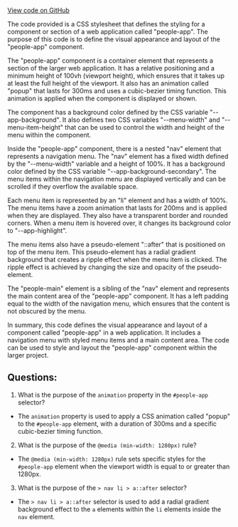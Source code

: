 [View code on GitHub](https://github.com/preactjs/preact/demo/people/styles/app.scss)

The code provided is a CSS stylesheet that defines the styling for a component or section of a web application called "people-app". The purpose of this code is to define the visual appearance and layout of the "people-app" component.

The "people-app" component is a container element that represents a section of the larger web application. It has a relative positioning and a minimum height of 100vh (viewport height), which ensures that it takes up at least the full height of the viewport. It also has an animation called "popup" that lasts for 300ms and uses a cubic-bezier timing function. This animation is applied when the component is displayed or shown.

The component has a background color defined by the CSS variable "--app-background". It also defines two CSS variables "--menu-width" and "--menu-item-height" that can be used to control the width and height of the menu within the component.

Inside the "people-app" component, there is a nested "nav" element that represents a navigation menu. The "nav" element has a fixed width defined by the "--menu-width" variable and a height of 100%. It has a background color defined by the CSS variable "--app-background-secondary". The menu items within the navigation menu are displayed vertically and can be scrolled if they overflow the available space.

Each menu item is represented by an "li" element and has a width of 100%. The menu items have a zoom animation that lasts for 200ms and is applied when they are displayed. They also have a transparent border and rounded corners. When a menu item is hovered over, it changes its background color to "--app-highlight".

The menu items also have a pseudo-element "::after" that is positioned on top of the menu item. This pseudo-element has a radial gradient background that creates a ripple effect when the menu item is clicked. The ripple effect is achieved by changing the size and opacity of the pseudo-element.

The "people-main" element is a sibling of the "nav" element and represents the main content area of the "people-app" component. It has a left padding equal to the width of the navigation menu, which ensures that the content is not obscured by the menu.

In summary, this code defines the visual appearance and layout of a component called "people-app" in a web application. It includes a navigation menu with styled menu items and a main content area. The code can be used to style and layout the "people-app" component within the larger project.
## Questions: 
 1. What is the purpose of the `animation` property in the `#people-app` selector?
- The `animation` property is used to apply a CSS animation called "popup" to the `#people-app` element, with a duration of 300ms and a specific cubic-bezier timing function.

2. What is the purpose of the `@media (min-width: 1280px)` rule?
- The `@media (min-width: 1280px)` rule sets specific styles for the `#people-app` element when the viewport width is equal to or greater than 1280px.

3. What is the purpose of the `> nav li > a::after` selector?
- The `> nav li > a::after` selector is used to add a radial gradient background effect to the `a` elements within the `li` elements inside the `nav` element.